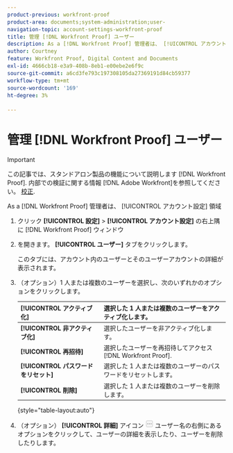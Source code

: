 ```yaml
---
product-previous: workfront-proof
product-area: documents;system-administration;user-
navigation-topic: account-settings-workfront-proof
title: 管理 [!DNL Workfront Proof] ユーザー
description: As a [!DNL Workfront Proof] 管理者は、 [!UICONTROL アカウント設定] 領域
author: Courtney
feature: Workfront Proof, Digital Content and Documents
exl-id: 4666cb18-e3a9-408b-8eb1-e00ebe2e6f9c
source-git-commit: a6cd3fe793c197308105da27369191d84cb59377
workflow-type: tm+mt
source-wordcount: '169'
ht-degree: 3%

---
```


# 管理 [!DNL Workfront Proof] ユーザー

>[!IMPORTANT]
>
>この記事では、スタンドアロン製品の機能について説明します [!DNL Workfront Proof]. 内部での検証に関する情報 [!DNL Adobe Workfront]を参照してください。 [校正](../../../review-and-approve-work/proofing/proofing.md).

As a [!DNL Workfront Proof] 管理者は、 [!UICONTROL アカウント設定] 領域

1. クリック **[!UICONTROL 設定]** > **[!UICONTROL アカウント設定]** の右上隅に [!DNL Workfront Proof] ウィンドウ

1. を開きます。 **[!UICONTROL ユーザー]** タブをクリックします。

   このタブには、アカウント内のユーザーとそのユーザーアカウントの詳細が表示されます。

1. （オプション）1 人または複数のユーザーを選択し、次のいずれかのオプションをクリックします。

   | **[!UICONTROL アクティブ化]** | 選択した 1 人または複数のユーザーをアクティブ化します。 |
   |---|---|
   | **[!UICONTROL 非アクティブ化]** | 選択したユーザーを非アクティブ化します。 |
   | **[!UICONTROL 再招待]** | 選択したユーザーを再招待してアクセス [!DNL Workfront Proof]. |
   | **[!UICONTROL パスワードをリセット]** | 選択した 1 人または複数のユーザーのパスワードをリセットします。 |
   | **[!UICONTROL 削除]** | 選択した 1 人または複数のユーザーを削除します。 |

   {style=&quot;table-layout:auto&quot;}

1. （オプション） **[!UICONTROL 詳細]** アイコン ![[!DNL More_button_small].png](assets/more-button-small.png) ユーザー名の右側にあるオプションをクリックして、ユーザーの詳細を表示したり、ユーザーを削除したりします。
